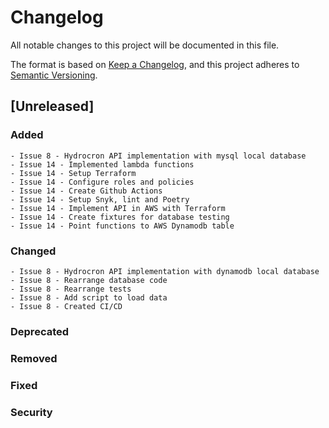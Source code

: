 # Changelog
All notable changes to this project will be documented in this file.

The format is based on [Keep a Changelog](https://keepachangelog.com/en/1.0.0/),
and this project adheres to [Semantic Versioning](https://semver.org/spec/v2.0.0.html).

## [Unreleased]
### Added
    - Issue 8 - Hydrocron API implementation with mysql local database
    - Issue 14 - Implemented lambda functions
    - Issue 14 - Setup Terraform
    - Issue 14 - Configure roles and policies
    - Issue 14 - Create Github Actions
    - Issue 14 - Setup Snyk, lint and Poetry
    - Issue 14 - Implement API in AWS with Terraform
    - Issue 14 - Create fixtures for database testing
    - Issue 14 - Point functions to AWS Dynamodb table
### Changed 
    - Issue 8 - Hydrocron API implementation with dynamodb local database
    - Issue 8 - Rearrange database code
    - Issue 8 - Rearrange tests
    - Issue 8 - Add script to load data
    - Issue 8 - Created CI/CD
### Deprecated 
### Removed
### Fixed
### Security



